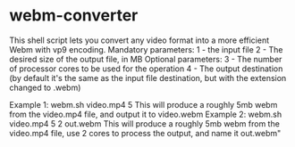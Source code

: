 # webm-converter
This shell script lets you convert any video format into a more efficient Webm with vp9 encoding. 
Mandatory parameters:
1 - the input file
2 - The desired size of the output file, in MB
Optional parameters:
3 - The number of processor cores to be used for the operation
4 - The output destination (by default it's the same as the input file destination, but with the extension changed to .webm)

Example 1: webm.sh video.mp4 5
This will produce a roughly 5mb webm from the video.mp4 file, and output it to video.webm
Example 2: webm.sh video.mp4 5 2 out.webm 
This will produce a roughly 5mb webm from the video.mp4 file, use 2 cores to process the output, and name it out.webm"

